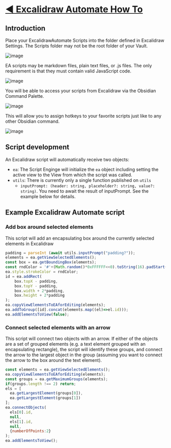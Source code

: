 # [◀ Excalidraw Automate How To](./readme.md)

## Introduction
Place your ExcalidrawAutomate Scripts into the folder defined in Excalidraw Settings. The Scripts folder may not be the root folder of your Vault.

![image](https://user-images.githubusercontent.com/14358394/145673547-b4f57d01-3643-40f9-abfd-14c3bfa5ab93.png)

EA scripts may be markdown files, plain text files, or .js files. The only requirement is that they must contain valid JavaScript code. 

![image](https://user-images.githubusercontent.com/14358394/145673674-bb59f227-8eea-43dc-83b8-4d750e1920a8.png)

You will be able to access your scripts from Excalidraw via the Obsidian Command Palette. 

![image](https://user-images.githubusercontent.com/14358394/145673652-6b1713e2-edc8-4bc8-8246-3f8df8a4b273.png)

This will allow you to assign hotkeys to your favorite scripts just like to any other Obsidian command. 

![image](https://user-images.githubusercontent.com/14358394/145673633-83b6c969-cead-429b-9721-fd047f980279.png)

## Script development
An Excalidraw script will automatically receive two objects:
- `ea`: The Script Enginge will initialize the `ea` object including setting the active view to the View from which the script was called.
- `utils`: There is currently only a single function published on `utils`
  - `inputPrompt: (header: string, placeholder?: string, value?: string)`. You need to await the result of inputPrompt. See the example below for details.

## Example Excalidraw Automate script

### Add box around selected elements
This script will add an encapsulating box around the currently selected elements in Excalidraw
```javascript
padding = parseInt (await utils.inputPrompt("padding?"));
elements = ea.getViewSelectedElements();
const box = ea.getBoundingBox(elements);
const rndColor = '#'+(Math.random()*0xFFFFFF<<0).toString(16).padStart(6,"0");
ea.style.strokeColor = rndColor;
id = ea.addRect(
	box.topX - padding,
	box.topY - padding,
	box.width + 2*padding,
	box.height + 2*padding
);
ea.copyViewElementsToEAforEditing(elements);
ea.addToGroup([id].concat(elements.map((el)=>el.id)));
ea.addElementsToView(false);
```

### Connect selected elements with an arrow
This script will connect two objects with an arrow. If either of the objects are a set of grouped elements (e.g. a text element grouped with an encapsulating rectangle), the script will identify these groups, and connect the arrow to the largest object in the group (assuming you want to connect the arrow to the box around the text element).
```javascript
const elements = ea.getViewSelectedElements();
ea.copyViewElementsToEAforEditing(elements);
const groups = ea.getMaximumGroups(elements);
if(groups.length !== 2) return;
els = [ 
  ea.getLargestElement(groups[0]),
  ea.getLargestElement(groups[1])
];
ea.connectObjects(
  els[0].id,
  null,
  els[1].id,
  null, 
  {numberOfPoints:2}
);
ea.addElementsToView();
```
